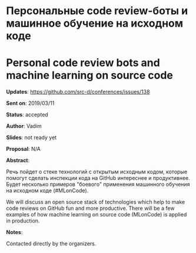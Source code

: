 # Персональные code review-боты и машинное обучение на исходном коде

# Personal code review bots and machine learning on source code

**Updates**:  https://github.com/src-d/conferences/issues/138

**Sent on**:  2019/03/11

**Status**:   accepted

**Author**:   Vadim

**Slides**:   not ready yet

**Proposal**: N/A

**Abstract**:

Речь пойдет о стеке технологий с открытым исходным кодом, которые помогут сделать инспекции кода на GitHub интереснее и продуктивнее. Будет несколько примеров "боевого" применения машинного обучения на исходном коде (#MLonCode).

We will discuss an open source stack of technologies which help to make code reviews on GitHub fun and more productive. There will be a few examples of how machine learning on source code (MLonCode) is applied in production.

**Notes**:

Contacted directly by the organizers.
